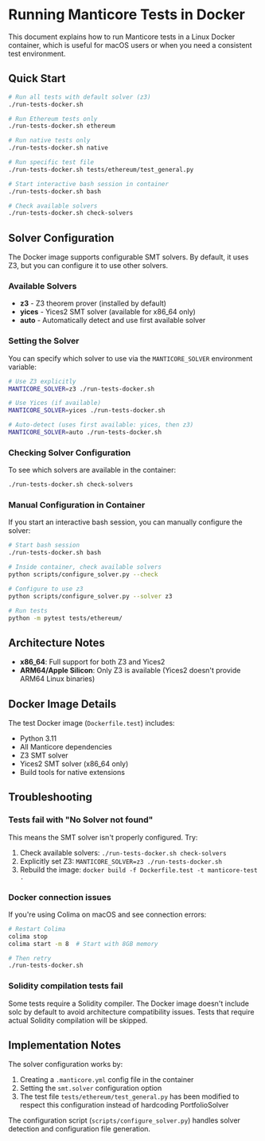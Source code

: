 # Running Manticore Tests in Docker

This document explains how to run Manticore tests in a Linux Docker container, which is useful for macOS users or when you need a consistent test environment.

## Quick Start

```bash
# Run all tests with default solver (z3)
./run-tests-docker.sh

# Run Ethereum tests only
./run-tests-docker.sh ethereum

# Run native tests only
./run-tests-docker.sh native

# Run specific test file
./run-tests-docker.sh tests/ethereum/test_general.py

# Start interactive bash session in container
./run-tests-docker.sh bash

# Check available solvers
./run-tests-docker.sh check-solvers
```

## Solver Configuration

The Docker image supports configurable SMT solvers. By default, it uses Z3, but you can configure it to use other solvers.

### Available Solvers

- **z3** - Z3 theorem prover (installed by default)
- **yices** - Yices2 SMT solver (available for x86_64 only)
- **auto** - Automatically detect and use first available solver

### Setting the Solver

You can specify which solver to use via the `MANTICORE_SOLVER` environment variable:

```bash
# Use Z3 explicitly
MANTICORE_SOLVER=z3 ./run-tests-docker.sh

# Use Yices (if available)
MANTICORE_SOLVER=yices ./run-tests-docker.sh

# Auto-detect (uses first available: yices, then z3)
MANTICORE_SOLVER=auto ./run-tests-docker.sh
```

### Checking Solver Configuration

To see which solvers are available in the container:

```bash
./run-tests-docker.sh check-solvers
```

### Manual Configuration in Container

If you start an interactive bash session, you can manually configure the solver:

```bash
# Start bash session
./run-tests-docker.sh bash

# Inside container, check available solvers
python scripts/configure_solver.py --check

# Configure to use z3
python scripts/configure_solver.py --solver z3

# Run tests
python -m pytest tests/ethereum/
```

## Architecture Notes

- **x86_64**: Full support for both Z3 and Yices2
- **ARM64/Apple Silicon**: Only Z3 is available (Yices2 doesn't provide ARM64 Linux binaries)

## Docker Image Details

The test Docker image (`Dockerfile.test`) includes:

- Python 3.11
- All Manticore dependencies
- Z3 SMT solver
- Yices2 SMT solver (x86_64 only)
- Build tools for native extensions

## Troubleshooting

### Tests fail with "No Solver not found"

This means the SMT solver isn't properly configured. Try:

1. Check available solvers: `./run-tests-docker.sh check-solvers`
2. Explicitly set Z3: `MANTICORE_SOLVER=z3 ./run-tests-docker.sh`
3. Rebuild the image: `docker build -f Dockerfile.test -t manticore-test .`

### Docker connection issues

If you're using Colima on macOS and see connection errors:

```bash
# Restart Colima
colima stop
colima start -m 8  # Start with 8GB memory

# Then retry
./run-tests-docker.sh
```

### Solidity compilation tests fail

Some tests require a Solidity compiler. The Docker image doesn't include solc by default to avoid architecture compatibility issues. Tests that require actual Solidity compilation will be skipped.

## Implementation Notes

The solver configuration works by:

1. Creating a `.manticore.yml` config file in the container
2. Setting the `smt.solver` configuration option
3. The test file `tests/ethereum/test_general.py` has been modified to respect this configuration instead of hardcoding PortfolioSolver

The configuration script (`scripts/configure_solver.py`) handles solver detection and configuration file generation.